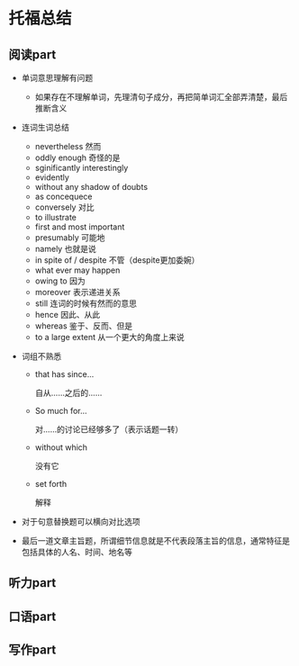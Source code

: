 # 托福总结

## 阅读part

* 单词意思理解有问题

  * 如果存在不理解单词，先理清句子成分，再把简单词汇全部弄清楚，最后推断含义

* 连词生词总结

  * nevertheless 然而
  * oddly enough 奇怪的是
  * sginificantly interestingly
  * evidently
  * without any shadow of doubts
  * as concequece
  * conversely 对比
  * to illustrate
  * first and most important
  * presumably 可能地
  * namely 也就是说
  * in spite of / despite 不管（despite更加委婉）
  * what ever may happen
  * owing to 因为
  * moreover 表示递进关系
  * still 连词的时候有然而的意思
  * hence 因此、从此
  * whereas 鉴于、反而、但是
  * to a large extent 从一个更大的角度上来说

* 词组不熟悉

  * that has since...

    自从……之后的……

  * So much for...

    对……的讨论已经够多了（表示话题一转）

  * without which

    没有它

  * set forth

    解释

* 对于句意替换题可以横向对比选项

* 最后一道文章主旨题，所谓细节信息就是不代表段落主旨的信息，通常特征是包括具体的人名、时间、地名等

## 听力part

## 口语part

## 写作part

